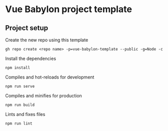 # Vue Babylon project template

## Project setup

Create the new repo using this template

```
gh repo create <repo name> -p=vue-babylon-template --public -g=Node -c
```

Install the dependencies

```
npm install
```

Compiles and hot-reloads for development

```
npm run serve
```

Compiles and minifies for production

```
npm run build
```

Lints and fixes files

```
npm run lint
```
